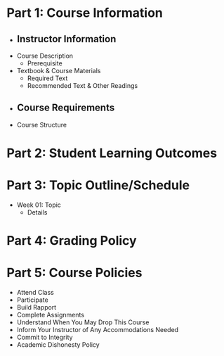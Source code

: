 # Part 1: Course Information
- Instructor Information
  - 
- Course Description
  - Prerequisite
- Textbook & Course Materials
  - Required Text
  - Recommended Text & Other Readings
- Course Requirements
  - 
- Course Structure

# Part 2: Student Learning Outcomes

# Part 3: Topic Outline/Schedule
- Week 01: Topic
  - Details

# Part 4: Grading Policy

# Part 5: Course Policies
- Attend Class
- Participate
- Build Rapport
- Complete Assignments
- Understand When You May Drop This Course
- Inform Your Instructor of Any Accommodations Needed
- Commit to Integrity
- Academic Dishonesty Policy
